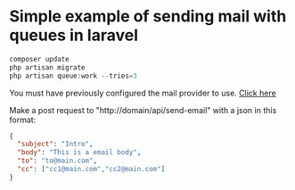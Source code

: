 Simple example of sending mail with queues in laravel
=================
```php
composer update
php artisan migrate
php artisan queue:work --tries=3
```
You must have previously configured the mail provider to use. [Click here]( https://laravel.com/docs/5.5/mail#previewing-mailables-in-the-browser )


Make a post request to "http://domain/api/send-email" with a json in this format:

```json
{
  "subject": "Intro",
  "body": "This is a email body",
  "to": "to@main.com",
  "cc": ["cc1@main.com","cc2@main.com"]
}
```
